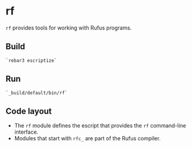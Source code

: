# rf

`rf` provides tools for working with Rufus programs.

## Build

    `rebar3 escriptize`

## Run

    `_build/default/bin/rf`

## Code layout

- The `rf` module defines the escript that provides the `rf` command-line
  interface.
- Modules that start with `rfc_` are part of the Rufus compiler.
